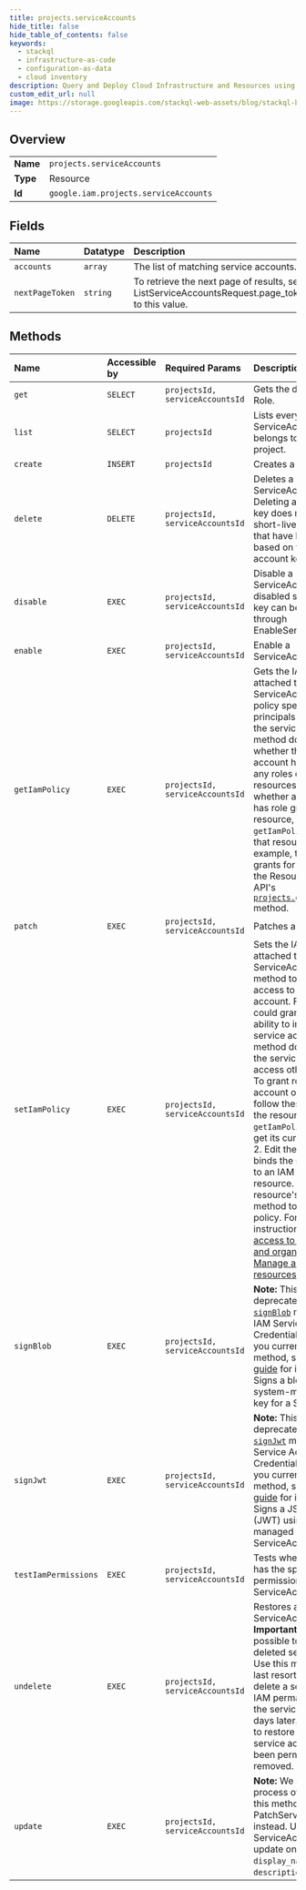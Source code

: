 ```yaml
---
title: projects.serviceAccounts
hide_title: false
hide_table_of_contents: false
keywords:
  - stackql
  - infrastructure-as-code
  - configuration-as-data
  - cloud inventory
description: Query and Deploy Cloud Infrastructure and Resources using SQL
custom_edit_url: null
image: https://storage.googleapis.com/stackql-web-assets/blog/stackql-blog-post-featured-image.png
---
```

  
    

## Overview
<table><tbody>
<tr><td><b>Name</b></td><td><code>projects.serviceAccounts</code></td></tr>
<tr><td><b>Type</b></td><td>Resource</td></tr>
<tr><td><b>Id</b></td><td><code>google.iam.projects.serviceAccounts</code></td></tr>
</tbody></table>

## Fields
| Name | Datatype | Description |
|:-----|:---------|:------------|
| `accounts` | `array` | The list of matching service accounts. |
| `nextPageToken` | `string` | To retrieve the next page of results, set ListServiceAccountsRequest.page_token to this value. |
## Methods
| Name | Accessible by | Required Params | Description |
|:-----|:--------------|:----------------|:------------|
| `get` | `SELECT` | `projectsId, serviceAccountsId` | Gets the definition of a Role. |
| `list` | `SELECT` | `projectsId` | Lists every ServiceAccount that belongs to a specific project. |
| `create` | `INSERT` | `projectsId` | Creates a ServiceAccount. |
| `delete` | `DELETE` | `projectsId, serviceAccountsId` | Deletes a ServiceAccountKey. Deleting a service account key does not revoke short-lived credentials that have been issued based on the service account key. |
| `disable` | `EXEC` | `projectsId, serviceAccountsId` | Disable a ServiceAccountKey. A disabled service account key can be enabled through EnableServiceAccountKey. |
| `enable` | `EXEC` | `projectsId, serviceAccountsId` | Enable a ServiceAccountKey. |
| `getIamPolicy` | `EXEC` | `projectsId, serviceAccountsId` | Gets the IAM policy that is attached to a ServiceAccount. This IAM policy specifies which principals have access to the service account. This method does not tell you whether the service account has been granted any roles on other resources. To check whether a service account has role grants on a resource, use the `getIamPolicy` method for that resource. For example, to view the role grants for a project, call the Resource Manager API's [`projects.getIamPolicy`](https://cloud.google.com/resource-manager/reference/rest/v1/projects/getIamPolicy) method. |
| `patch` | `EXEC` | `projectsId, serviceAccountsId` | Patches a ServiceAccount. |
| `setIamPolicy` | `EXEC` | `projectsId, serviceAccountsId` | Sets the IAM policy that is attached to a ServiceAccount. Use this method to grant or revoke access to the service account. For example, you could grant a principal the ability to impersonate the service account. This method does not enable the service account to access other resources. To grant roles to a service account on a resource, follow these steps: 1. Call the resource's `getIamPolicy` method to get its current IAM policy. 2. Edit the policy so that it binds the service account to an IAM role for the resource. 3. Call the resource's `setIamPolicy` method to update its IAM policy. For detailed instructions, see [Manage access to project, folders, and organizations](https://cloud.google.com/iam/help/service-accounts/granting-access-to-service-accounts) or [Manage access to other resources](https://cloud.google.com/iam/help/access/manage-other-resources). |
| `signBlob` | `EXEC` | `projectsId, serviceAccountsId` | **Note:** This method is deprecated. Use the [`signBlob`](https://cloud.google.com/iam/help/rest-credentials/v1/projects.serviceAccounts/signBlob) method in the IAM Service Account Credentials API instead. If you currently use this method, see the [migration guide](https://cloud.google.com/iam/help/credentials/migrate-api) for instructions. Signs a blob using the system-managed private key for a ServiceAccount. |
| `signJwt` | `EXEC` | `projectsId, serviceAccountsId` | **Note:** This method is deprecated. Use the [`signJwt`](https://cloud.google.com/iam/help/rest-credentials/v1/projects.serviceAccounts/signJwt) method in the IAM Service Account Credentials API instead. If you currently use this method, see the [migration guide](https://cloud.google.com/iam/help/credentials/migrate-api) for instructions. Signs a JSON Web Token (JWT) using the system-managed private key for a ServiceAccount. |
| `testIamPermissions` | `EXEC` | `projectsId, serviceAccountsId` | Tests whether the caller has the specified permissions on a ServiceAccount. |
| `undelete` | `EXEC` | `projectsId, serviceAccountsId` | Restores a deleted ServiceAccount. **Important:** It is not always possible to restore a deleted service account. Use this method only as a last resort. After you delete a service account, IAM permanently removes the service account 30 days later. There is no way to restore a deleted service account that has been permanently removed. |
| `update` | `EXEC` | `projectsId, serviceAccountsId` | **Note:** We are in the process of deprecating this method. Use PatchServiceAccount instead. Updates a ServiceAccount. You can update only the `display_name` and `description` fields. |
